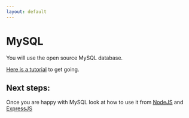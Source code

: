 ```yaml
---
layout: default
---
```


# MySQL

You will use the open source MySQL database.

[Here is a tutorial](https://www.digitalocean.com/community/tutorials/a-basic-mysql-tutorial) to get going.

## Next steps:

Once you are happy with MySQL look at how to use it from [NodeJS]() and [ExpressJS]()
